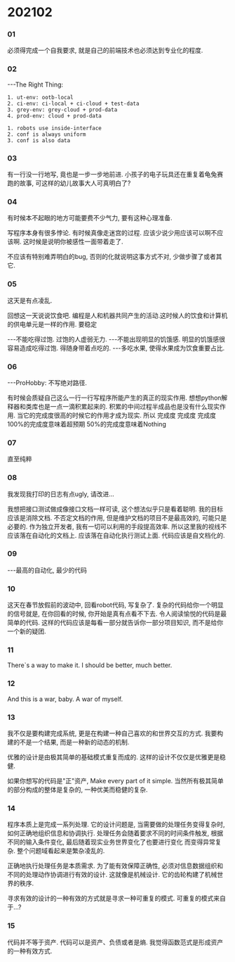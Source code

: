 # 202102


### 01

必须得完成一个自我要求, 就是自己的前端技术也必须达到专业化的程度.

### 02

---The Right Thing:

    1. ut-env: ootb-local
    2. ci-env: ci-local + ci-cloud + test-data
    3. grey-env: grey-cloud + prod-data
    4. prod-env: cloud + prod-data

    1. robots use inside-interface
    2. conf is always uniform
    3. conf is also data

### 03

有一行没一行地写, 竟也是一步一步地前进.
小孩子的电子玩具还在重复着龟兔赛跑的故事, 可这样的幼儿故事大人可真明白了?

### 04

有时候本不起眼的地方可能要费不少气力, 要有这种心理准备.

写程序本身有很多悖论. 有时候真像走迷宫的过程. 应该少说少用应该可以啊不应该啊.
这时候是说明你被感性一面带着走了.

不应该有特别难弄明白的bug, 否则的化就说明这事方式不对, 少做步骤了或者其它.

### 05

这天是有点凌乱.

回想这一天说说饮食吧.
编程是人和机器共同产生的活动.这时候人的饮食和计算机的供电单元是一样的作用.
要稳定

---不能吃得过饱. 过饱的人虚弱无力.
---不能出现明显的饥饿感. 明显的饥饿感很容易造成吃得过饱. 得随身带着点吃的.
---多吃水果, 使得水果成为饮食重要占比.

### 06

---ProHobby: 不写绝对路径.

有时候会质疑自己这么一行一行写程序所能产生的真正的现实作用.
想想python解释器和类库也是一点一滴积累起来的. 
积累的中间过程半成品也是没有什么现实作用.
当它的完成度很高的时候它的作用才成为现实.
所以
完成度 完成度 完成度
100%的完成度意味着超预期
50%的完成度意味着Nothing

### 07

直至纯粹

### 08

我发现我打印的日志有点ugly, 请改进...

我想把接口测试做成像接口文档一样可读, 这个想法似乎只是看着聪明.
我的目标应该是消除文档. 不否定文档的作用, 但是维护文档的项目不是最高效的, 可能只是必要的.
作为独立开发者, 我有一切可以利用的手段提高效率.
所以这里我的视线不应该落在自动化的文档上.
应该落在自动化执行测试上面.
代码应该是自文档化的.

### 09

---最高的自动化, 最少的代码

### 10

这天在春节放假前的波动中, 回看robot代码, 写复杂了.
复杂的代码给你一个明显的信号就是, 在你回看的时候, 你开始是真有点看不下去.
令人阅读愉悦的代码是最简单的代码.
这样的代码应该是每看一部分就告诉你一部分项目知识, 而不是给你一个新的疑团.

### 11

There`s a way to make it.
I should be better, much better.

### 12

And this is a war, baby. A war of myself.

### 13

我不仅是要构建完成系统, 更是在构建一种自己喜欢的和世界交互的方式.
我要构建的不是一个结果, 而是一种新的动态的机制.

优雅的设计是由极其简单的基础模式重复而成的.
这样的设计不仅仅是优雅更是稳健.

如果你想写的代码是"正"资产, Make every part of it simple.
当然所有极其简单的部分构成的整体是复杂的, 一种优美而稳健的复杂.

### 14

程序本质上是完成一系列处理.
它的设计问题是, 当需要做的处理任务变得复杂时, 如何正确地组织信息和协调执行.
处理任务会随着要求不同的时间条件触发, 根据不同的输入条件变化, 最后随着现实业务世界变化了也要进行变化
而变得异常复杂. 整个问题域看起来是繁杂凌乱的.

正确地执行处理任务是本质需求.
为了能有效保障正确性, 必须对信息数据组织和不同的处理动作协调进行有效的设计.
这就像是机械设计. 它的齿轮构建了机械世界的秩序.

寻求有效的设计的一种有效的方式就是寻求一种可重复的模式.
可重复的模式来自于...?

### 15

代码并不等于资产.
代码可以是资产、负债或者是熵.
我觉得函数范式是形成资产的一种有效方式.
